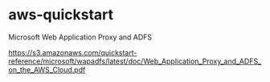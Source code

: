 aws-quickstart
==============

Microsoft Web Application Proxy and ADFS

https://s3.amazonaws.com/quickstart-reference/microsoft/wapadfs/latest/doc/Web_Application_Proxy_and_ADFS_on_the_AWS_Cloud.pdf
 
